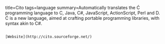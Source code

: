 title=Cito
tags=language
summary=Automatically translates the Ć programming language to C, Java, C#, JavaScript, ActionScript, Perl and D. Ć is a new language, aimed at crafting portable programming libraries, with syntax akin to C#.
~~~~~~

[Website](http://cito.sourceforge.net/)

